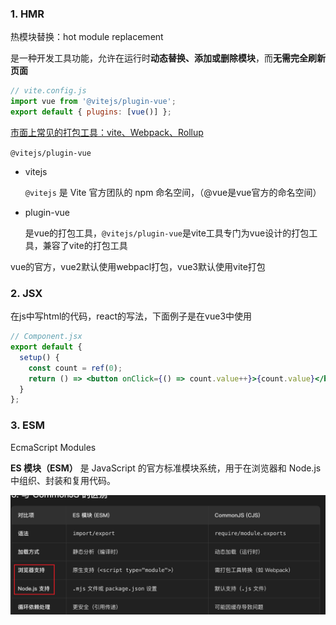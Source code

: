 ### 1. HMR

热模块替换：hot module replacement

是一种开发工具功能，允许在运行时**动态替换、添加或删除模块**，而**无需完全刷新页面**

```js
// vite.config.js
import vue from '@vitejs/plugin-vue';
export default { plugins: [vue()] };
```

<u>市面上常见的打包工具：vite、Webpack、Rollup</u>

`@vitejs/plugin-vue`

- vitejs

  `@vitejs` 是 Vite 官方团队的 npm 命名空间，（@vue是vue官方的命名空间）

- plugin-vue

  是vue的打包工具，`@vitejs/plugin-vue`是vite工具专门为vue设计的打包工具，兼容了vite的打包工具

vue的官方，vue2默认使用webpacl打包，vue3默认使用vite打包

### 2. JSX

在js中写html的代码，react的写法，下面例子是在vue3中使用

```jsx
// Component.jsx
export default {
  setup() {
    const count = ref(0);
    return () => <button onClick={() => count.value++}>{count.value}</button>;
  }
};
```

### 3. ESM

EcmaScript Modules

**ES 模块（ESM）** 是 JavaScript 的官方标准模块系统，用于在浏览器和 Node.js 中组织、封装和复用代码。

![image-20250509172329001](./assets/image-20250509172329001.png)
